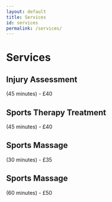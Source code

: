 ```yaml
---
layout: default
title: Services
id: services
permalink: /services/
---
```


# Services

## Injury Assessment
(45 minutes) - £40

## Sports Therapy Treatment
(45 minutes) - £40

## Sports Massage
(30 minutes) - £35

## Sports Massage
(60 minutes) - £50
